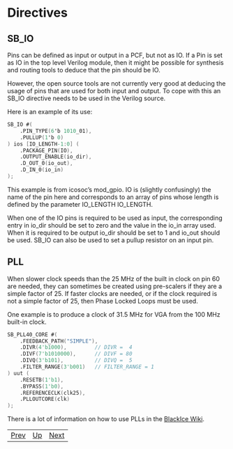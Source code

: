 # Directives

## SB_IO

Pins can be defined as input or output in a PCF, but not as IO. If a Pin is set as IO in the top level Verilog module, then it might be possible for synthesis and routing tools to deduce that the pin should be IO.

However, the open source tools are not currently very good at deducing the usage of pins that are used for both input and output. To cope with this an SB_IO directive needs to be used in the Verilog source.

Here is an example of its use:

```verilog
SB_IO #(
	.PIN_TYPE(6'b 1010_01),
	.PULLUP(1'b 0)
) ios [IO_LENGTH-1:0] (
	.PACKAGE_PIN(IO),
	.OUTPUT_ENABLE(io_dir),
	.D_OUT_0(io_out),
	.D_IN_0(io_in)
);
```

This example is from icosoc’s mod_gpio. IO is (slightly confusingly) the name of the pin here and corresponds to an array of pins whose length is defined by the parameter IO_LENGTH IO_LENGTH.

When one of the IO pins is required to be used as input, the corresponding entry in io_dir should be set to zero and the value in the io_in array used. When it is required to be output io_dir should be set to 1 and io_out should be used. SB_IO can also be used to set a pullup resistor on an input pin.

## PLL

When slower clock speeds than the 25 MHz of the built in clock on pin 60 are needed, they can sometimes be created using pre-scalers if they are a simple factor of 25. If faster clocks are needed, or if the clock required is not a simple factor of 25, then Phase Locked Loops must be used.

One example is to produce a clock of 31.5 MHz for VGA from the 100 MHz built-in clock.

```verilog
SB_PLL40_CORE #(
	.FEEDBACK_PATH("SIMPLE"),
	.DIVR(4'b1000),         // DIVR =  4
	.DIVF(7'b1010000),      // DIVF = 80
	.DIVQ(3'b101),          // DIVQ =  5
	.FILTER_RANGE(3'b001)   // FILTER_RANGE = 1
) uut (
	.RESETB(1'b1),
	.BYPASS(1'b0),
	.REFERENCECLK(clk25),
	.PLLOUTCORE(clk)
);
```

There is a lot of information on how to use PLLs in the [BlackIce Wiki][].

[BlackIce Wiki]:			https://github.com/mystorm-org/BlackIce-II/wiki/PLLs

|                        |                        |                        |
|------------------------|------------------------|------------------------|
|[Prev](../Programming_the_Built-in_Hardware/Programming_the_Built-in_Hardware.html)|[Up](..) |[Next](../Memory_Access/Memory_Access.html)|
